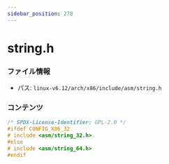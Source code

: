 ```yaml
---
sidebar_position: 278
---
```

# string.h

### ファイル情報

- パス: `linux-v6.12/arch/x86/include/asm/string.h`

### コンテンツ

```h
/* SPDX-License-Identifier: GPL-2.0 */
#ifdef CONFIG_X86_32
# include <asm/string_32.h>
#else
# include <asm/string_64.h>
#endif

```
